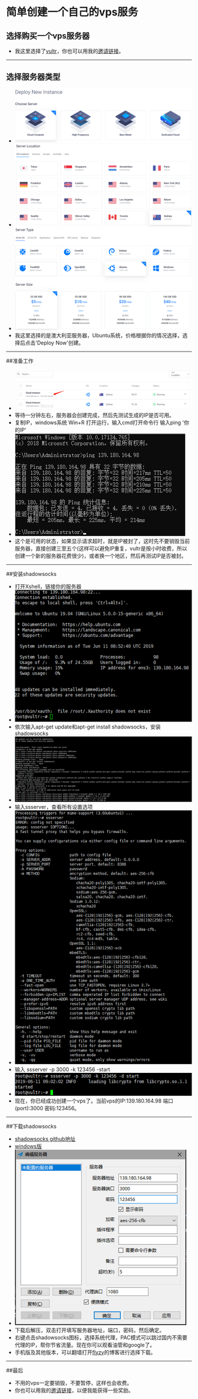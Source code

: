 # 简单创建一个自己的vps服务

## 选择购买一个vps服务器
- 我这里选择了[vultr](https://www.vultr.com/)，你也可以用我的[邀请链接](https://www.vultr.com/?ref=7615364)。
***

## 选择服务器类型
- ![avatar](/img/a.png)
- ![avatar](/img/b.png)
- ![avatar](/img/c.png)
- 我这里选择的是澳大利亚服务器，Ubuntu系统，价格根据你的情况选择，选择后点击'Deploy Now'创建。
***

##准备工作
- ![avatar](/img/d.png)
- 等待一分钟左右，服务器会创建完成，然后先测试生成的IP是否可用。
- 复制IP，windows系统 Win+R 打开运行，输入cmd打开命令行 输入ping '你的IP'
- ![avatar](/img/e.png)
- 这个是可用的状态，如果显示请求超时，就是IP被封了，这时先不要销毁当前服务器，直接创建三至五个(这样可以避免IP重复，vultr是按小时收费，所以创建一个新的服务器花费很少)，或者换一个地区，然后再测试IP是否被封。
***

##安装shadowsocks
- 打开Xshell，链接你的服务器
- ![avatar](/img/g.png)
- 依次输入apt-get update和apt-get install shadowsocks，安装shadowsocks
- ![avatar](/img/h.png)
- 输入ssserver，查看所有设置选项
- ![avatar](/img/i.png)
- 输入 ssserver -p 3000 -k 123456 -start
- ![avatar](/img/j.png)
- 现在，你已经成功创建一个vps了。当前vps的IP:139.180.164.98 端口(port):3000 密码:123456。
***

##下载shadowsocks
- [shadowsocks github地址](https://github.com/shadowsocks/shadowsocks-windows/releases)
- [windows版](https://github.com/shadowsocks/shadowsocks-windows/releases/download/4.1.6/Shadowsocks-4.1.6.zip)
- ![avatar](/img/k.png)
- 下载后解压，双击打开填写服务器地址，端口，密码，然后确定。
- 右键点击shadowsocks图标，选择系统代理，PAC模式可以跳过国内不需要代理的IP，帮你节省流量。现在你可以观看油管和google了。
- 手机版及其他版本，可以翻墙打开[flyzy](https://www.flyzy2005.com/fan-qiang/shadowsocks/ss-clients-download/)的博客进行选择下载。
***

##最后
- 不用的vps一定要销毁，不要暂停，这样也会收费。
- 你也可以用我的[邀请链接](https://www.vultr.com/?ref=7615364)，以便我能获得一些奖励。
